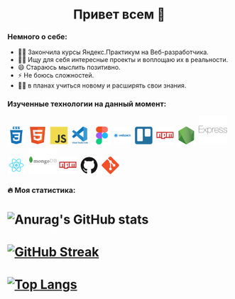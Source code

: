  <div align="center">
 <h1>Привет всем 👋</h1>
 </div>

### Немного о себе:
<ul>
<li>👩‍🎓 Закончила курсы Яндекс.Практикум на Веб-разработчика.</li>
<li>👩‍💻 Ищу для себя интересные проекты и воплощаю их в реальности.</li>
<li>😄 Стараюсь мыслить позитивно.</li>
<li>⚡ Не боюсь сложностей.</li>
<li>👩‍🏫 в планах учиться новому и расширять свои знания.</li>
</ul>

### Изученные технологии на данный момент:
<div>
  <img src="https://github.com/devicons/devicon/blob/master/icons/css3/css3-plain-wordmark.svg"  title="CSS3" alt="CSS" width="40" height="40"/>&nbsp;
  <img src="https://github.com/devicons/devicon/blob/master/icons/html5/html5-original.svg" title="HTML5" alt="HTML" width="40" height="40"/>&nbsp;
  <img src="https://github.com/devicons/devicon/blob/master/icons/javascript/javascript-original.svg" title="JavaScript" alt="JavaScript" width="40" height="40"/>&nbsp;
  <img src="https://github.com/devicons/devicon/blob/master/icons/vscode/vscode-original-wordmark.svg" title="VSCode" alt="VSCode" width="40" height="40"/>&nbsp;
  <img src="https://github.com/devicons/devicon/blob/master/icons/figma/figma-original.svg" title="Figma" alt="Figma" width="40" height="40"/>&nbsp;
  <img src="https://github.com/devicons/devicon/blob/master/icons/webpack/webpack-original-wordmark.svg" title="Webpack" alt="Webpack" width="40" height="40"/>&nbsp;
  <img src="https://github.com/devicons/devicon/blob/master/icons/trello/trello-plain.svg" title="Trello" alt="Trello" width="40" height="40"/>&nbsp;
  <img src="https://github.com/devicons/devicon/blob/master/icons/npm/npm-original-wordmark.svg" title="NPM" alt="NPM" width="40" height="40"/>&nbsp;
  <img src="https://raw.githubusercontent.com/github/explore/80688e429a7d4ef2fca1e82350fe8e3517d3494d/topics/nodejs/nodejs.png" width="40" height="40" title="nodejs" alt="nodejs">&nbsp;
  <img src="https://raw.githubusercontent.com/github/explore/80688e429a7d4ef2fca1e82350fe8e3517d3494d/topics/express/express.png" width="64" height="64" title="express" alt="express">&nbsp;
  <img src="https://raw.githubusercontent.com/github/explore/80688e429a7d4ef2fca1e82350fe8e3517d3494d/topics/react/react.png" width="40" height="40" title="react" alt="react">&nbsp;
  <img src="https://raw.githubusercontent.com/github/explore/80688e429a7d4ef2fca1e82350fe8e3517d3494d/topics/mongodb/mongodb.png" width="64" height="64" title="mongodb" alt="mongodb">
  <img src="https://github.com/devicons/devicon/blob/master/icons/npm/npm-original-wordmark.svg" title="NPM" alt="NPM" width="40" height="40"/>&nbsp;
  <img src="https://github.com/devicons/devicon/blob/master/icons/github/github-original.svg" title="Github" alt="Github" width="40" height="40"/>&nbsp;
  <img src="https://github.com/devicons/devicon/blob/master/icons/git/git-original.svg" title="Git" alt="Git" width="40" height="40"/>&nbsp;
</div>

### :fire: Моя статистика:
# ![Anurag's GitHub stats](https://github-readme-stats.vercel.app/api?username=NataSolt&show_icons=true&theme=vision-friendly-dark)
# [![GitHub Streak](http://github-readme-streak-stats.herokuapp.com?user=NataSolt&theme=dark&background=000000)](https://git.io/streak-stats)
# [![Top Langs](https://github-readme-stats.vercel.app/api/top-langs/?username=NataSolt&layout=compact&theme=vision-friendly-dark)](https://github.com/anuraghazra/github-readme-stats)
